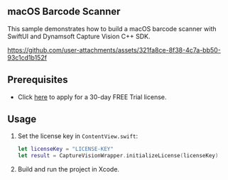 ## macOS Barcode Scanner
This sample demonstrates how to build a macOS barcode scanner with SwiftUI and Dynamsoft Capture Vision C++ SDK.

https://github.com/user-attachments/assets/321fa8ce-8f38-4c7a-bb50-93c1cd1b152f

## Prerequisites
- Click [here](https://www.dynamsoft.com/customer/license/trialLicense/?product=dcv&package=cross-platform) to apply for a 30-day FREE Trial license.

## Usage
1. Set the license key in `ContentView.swift`:

    ```swift
    let licenseKey = "LICENSE-KEY"
    let result = CaptureVisionWrapper.initializeLicense(licenseKey)
    ```

2. Build and run the project in Xcode.


